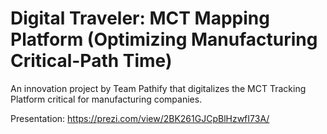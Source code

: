 # Digital Traveler: MCT Mapping Platform (Optimizing Manufacturing Critical-Path Time)

An innovation project by Team Pathify that digitalizes the MCT Tracking Platform critical for manufacturing companies. 

Presentation: https://prezi.com/view/2BK261GJCpBlHzwfI73A/
